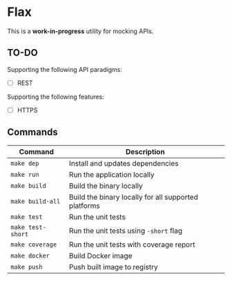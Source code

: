 # Flax

This is a **work-in-progress** utility for mocking APIs.

## TO-DO

Supporting the following API paradigms:

  - [ ] REST

Supporting the following features:

  - [ ] HTTPS

## Commands

| Command                        | Description                                          |
|--------------------------------|------------------------------------------------------|
| `make dep`                     | Install and updates dependencies                     |
| `make run`                     | Run the application locally                          |
| `make build`                   | Build the binary locally                             |
| `make build-all`               | Build the binary locally for all supported platforms |
| `make test`                    | Run the unit tests                                   |
| `make test-short`              | Run the unit tests using `-short` flag               |
| `make coverage`                | Run the unit tests with coverage report              |
| `make docker`                  | Build Docker image                                   |
| `make push`                    | Push built image to registry                         |


[travisci-url]: https://travis-ci.org/moorara/flax
[travisci-image]: https://travis-ci.org/moorara/flax.svg?branch=master

